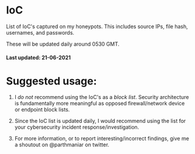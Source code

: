# IoC
List of IoC's captured on my honeypots. This includes source IPs, file hash, usernames, and passwords.

These will be updated daily around 0530 GMT.

#### Last updated: 21-06-2021

# Suggested usage:

1. I *do not* recommend using the IoC's as a *block list*. Security architecture is fundamentally more meaningful as opposed firewall/network device or endpoint block lists.

2. Since the IoC list is updated daily, I would recommend using the list for your cybersecurity incident response/investigation.

3. For more information, or to report interesting/incorrect findings, give me a shoutout on @parthmaniar on twitter.